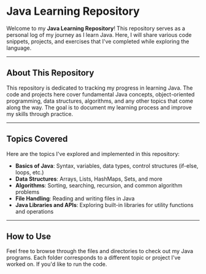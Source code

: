 # Java Learning Repository

Welcome to my **Java Learning Repository**! This repository serves as a personal log of my journey as I learn Java. Here, I will share various code snippets, projects, and exercises that I've completed while exploring the language.

---

## About This Repository
This repository is dedicated to tracking my progress in learning Java. The code and projects here cover fundamental Java concepts, object-oriented programming, data structures, algorithms, and any other topics that come along the way. The goal is to document my learning process and improve my skills through practice.

---

## Topics Covered
Here are the topics I've explored and implemented in this repository:

- **Basics of Java**: Syntax, variables, data types, control structures (if-else, loops, etc.)
- **Data Structures**: Arrays, Lists, HashMaps, Sets, and more
- **Algorithms**: Sorting, searching, recursion, and common algorithm problems
- **File Handling**: Reading and writing files in Java
- **Java Libraries and APIs**: Exploring built-in libraries for utility functions and operations

---

## How to Use
Feel free to browse through the files and directories to check out my Java programs. Each folder corresponds to a different topic or project I've worked on. If you'd like to run the code.

